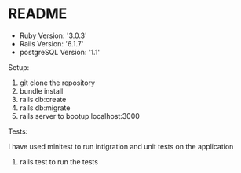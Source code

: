 # README

- Ruby Version: '3.0.3'
- Rails Version: '6.1.7'
- postgreSQL Version: '1.1'

Setup:

1. git clone the repository
2. bundle install
3. rails db:create
4. rails db:migrate
5. rails server to bootup localhost:3000

Tests:

I have used minitest to run intigration and unit tests on the application
1. rails test to run the tests
